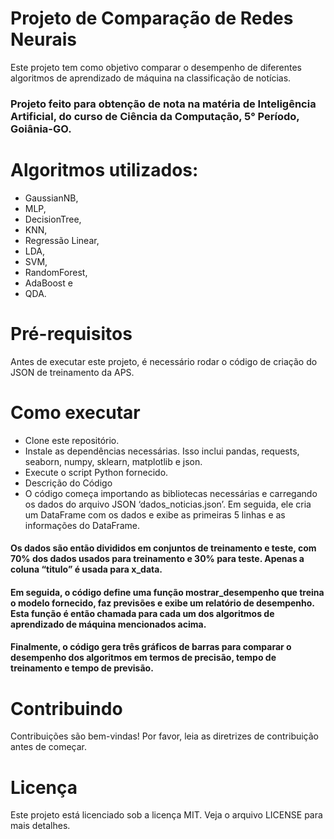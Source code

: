 # Projeto de Comparação de Redes Neurais
Este projeto tem como objetivo comparar o desempenho de diferentes algoritmos de aprendizado de máquina na classificação de notícias. 

### Projeto feito para obtenção de nota na matéria de Inteligência Artificial, do curso de Ciência da Computação, 5° Período, Goiânia-GO.

# Algoritmos utilizados:
- GaussianNB,
- MLP,
- DecisionTree,
- KNN,
- Regressão Linear,
- LDA,
- SVM,
- RandomForest,
- AdaBoost e
- QDA.

# Pré-requisitos
Antes de executar este projeto, é necessário rodar o código de criação do JSON de treinamento da APS.

# Como executar
- Clone este repositório.
- Instale as dependências necessárias. Isso inclui pandas, requests, seaborn, numpy, sklearn, matplotlib e json.
- Execute o script Python fornecido.
- Descrição do Código
- O código começa importando as bibliotecas necessárias e carregando os dados do arquivo JSON ‘dados_noticias.json’. Em seguida, ele cria um DataFrame com os dados e exibe as primeiras 5 linhas e as informações do DataFrame.

#### Os dados são então divididos em conjuntos de treinamento e teste, com 70% dos dados usados para treinamento e 30% para teste. Apenas a coluna “titulo” é usada para x_data.

#### Em seguida, o código define uma função mostrar_desempenho que treina o modelo fornecido, faz previsões e exibe um relatório de desempenho. Esta função é então chamada para cada um dos algoritmos de aprendizado de máquina mencionados acima.

#### Finalmente, o código gera três gráficos de barras para comparar o desempenho dos algoritmos em termos de precisão, tempo de treinamento e tempo de previsão.

# Contribuindo
Contribuições são bem-vindas! Por favor, leia as diretrizes de contribuição antes de começar.

# Licença
Este projeto está licenciado sob a licença MIT. Veja o arquivo LICENSE para mais detalhes.
